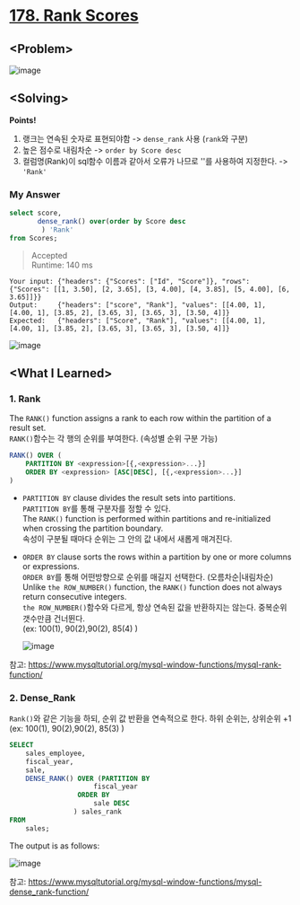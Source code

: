 # [178. Rank Scores](https://leetcode.com/problems/rank-scores/)

## \<Problem\>
![image](https://user-images.githubusercontent.com/74705142/110896061-2a8c9780-833e-11eb-8c51-2d37bd6d470c.png)

## \<Solving\>
**Points!**  
1. 랭크는 연속된 숫자로 표현되야함  -> `dense_rank` 사용 (`rank`와 구분)
2. 높은 점수로 내림차순 -> `order by Score desc`
3. 컬럼명(Rank)이 sql함수 이름과 같아서 오류가 나므로 ''를 사용하여 지정한다. -> `'Rank'`

### My Answer
```sql
select score, 
       dense_rank() over(order by Score desc
        ) 'Rank'
from Scores;
```

>Accepted  
>Runtime: 140 ms
```
Your input: {"headers": {"Scores": ["Id", "Score"]}, "rows": {"Scores": [[1, 3.50], [2, 3.65], [3, 4.00], [4, 3.85], [5, 4.00], [6, 3.65]]}}
Output:     {"headers": ["score", "Rank"], "values": [[4.00, 1], [4.00, 1], [3.85, 2], [3.65, 3], [3.65, 3], [3.50, 4]]}
Expected:   {"headers": ["Score", "Rank"], "values": [[4.00, 1], [4.00, 1], [3.85, 2], [3.65, 3], [3.65, 3], [3.50, 4]]}
```
![image](https://user-images.githubusercontent.com/74705142/110896539-2ad96280-833f-11eb-938b-726c25bdb593.png)

## \<What I Learned\>  

### 1. Rank
The `RANK()` function assigns a rank to each row within the partition of a result set.  
`RANK()`함수는 각 행의 순위를 부여한다. (속성별 순위 구분 가능)  
  
```sql
RANK() OVER (
    PARTITION BY <expression>[{,<expression>...}]
    ORDER BY <expression> [ASC|DESC], [{,<expression>...}]
)
```
* `PARTITION BY` clause divides the result sets into partitions.  
`PARTITION BY`를 통해 구분자를 정할 수 있다.  
The `RANK()` function is performed within partitions and re-initialized when crossing the partition boundary.  
속성이 구분될 때마다 순위는 그 안의 값 내에서 새롭게 매겨진다. 
* `ORDER BY` clause sorts the rows within a partition by one or more columns or expressions.  
 `ORDER BY`를 통해 어떤방향으로 순위를 매길지 선택한다. (오름차순|내림차순) 
Unlike `the ROW_NUMBER()` function, the `RANK()` function does not always return consecutive integers.  
`the ROW_NUMBER()`함수와 다르게, 항상 연속된 값을 반환하지는 않는다. 중복순위 갯수만큼 건너뛴다.  
(ex: 100(1), 90(2),90(2), 85(4) )  

    ![image](https://user-images.githubusercontent.com/74705142/110901059-113c1900-8347-11eb-8b7e-dd8b79924c66.png)

참고: https://www.mysqltutorial.org/mysql-window-functions/mysql-rank-function/

### 2. Dense_Rank   
`Rank()`와 같은 기능을 하되, 순위 값 반환을 연속적으로 한다. 하위 순위는, 상위순위 +1  
(ex: 100(1), 90(2),90(2), 85(3) )  
```sql
SELECT
    sales_employee,
    fiscal_year,
    sale,
    DENSE_RANK() OVER (PARTITION BY
                     fiscal_year
                 ORDER BY
                     sale DESC
                ) sales_rank
FROM
    sales;
```

The output is as follows:  

![image](https://user-images.githubusercontent.com/74705142/110900958-e6ea5b80-8346-11eb-8c6d-bee3ad6e8bfb.png)

참고: https://www.mysqltutorial.org/mysql-window-functions/mysql-dense_rank-function/
